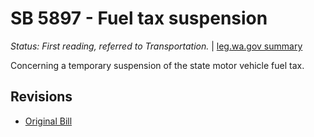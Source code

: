 # SB 5897 - Fuel tax suspension
*Status: First reading, referred to Transportation.* | [leg.wa.gov summary](https://app.leg.wa.gov/billsummary?BillNumber=5897&Year=2021)

Concerning a temporary suspension of the state motor vehicle fuel tax.

## Revisions
* [Original Bill](1/)